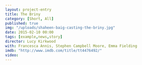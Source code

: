 ```yaml
---
layout: project-entry
title: The Briny
category: [Short, All]
published: true
img: "/uploads/shaheen-baig-casting-the-briny.jpg"
date: 2015-02-10 00:00
tags: [example,news,story]
director: Lucy Kirkwood
with: Francesca Annis, Stephen Campbell Moore, Emma Fielding
imdb: "http://www.imdb.com/title/tt4476492/"
video:
---
```



